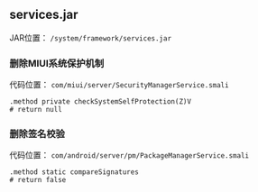 ## services.jar
JAR位置： `/system/framework/services.jar`

### 删除MIUI系统保护机制
代码位置： `com/miui/server/SecurityManagerService.smali`
```
.method private checkSystemSelfProtection(Z)V
# return null
```

### 删除签名校验
代码位置： `com/android/server/pm/PackageManagerService.smali`
```
.method static compareSignatures
# return false
```
